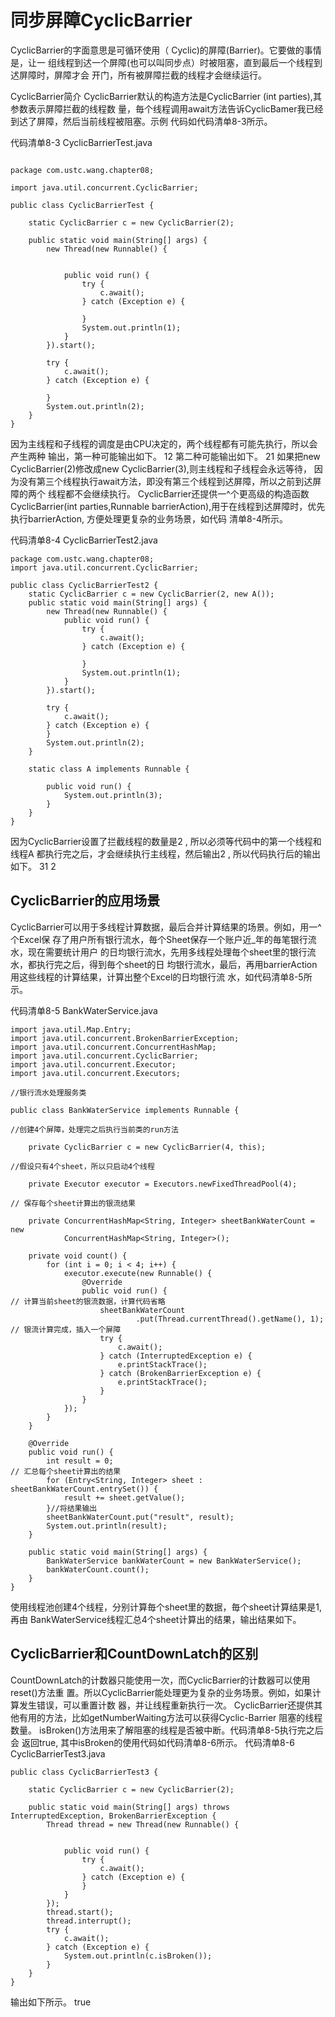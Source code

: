 # 同步屏障CyclicBarrier

CyclicBarrier的字面意思是可循环使用（ Cyclic)的屏障(Barrier)。它要做的事情是，让一
组线程到迖一个屏障(也可以叫同步点）时被阻塞，直到最后一个线程到迖屏障时，屏障才会
开门，所有被屏障拦截的线程才会继续运行。

CyclicBarrier简介
CyclicBarrier默认的构造方法是CyclicBarrier (int parties),其参数表示屏障拦截的线程数
量，毎个线程调用await方法告诉CyclicBamer我已经到迖了屏障，然后当前线程被阻塞。示例
代码如代码清单8-3所示。

代码清单8-3 CyclicBarrierTest.java
```

package com.ustc.wang.chapter08;

import java.util.concurrent.CyclicBarrier;

public class CyclicBarrierTest {

    static CyclicBarrier c = new CyclicBarrier(2);

    public static void main(String[] args) {
        new Thread(new Runnable() {


            public void run() {
                try {
                    c.await();
                } catch (Exception e) {

                }
                System.out.println(1);
            }
        }).start();

        try {
            c.await();
        } catch (Exception e) {

        }
        System.out.println(2);
    }
}
```

因为主线程和子线程的调度是由CPU决定的，两个线程都有可能先执行，所以会产生两种
输出，第一种可能输出如下。
12
第二种可能输出如下。
21
如果把new CyclicBarrier(2)修改成new CyclicBarrier(3),则主线程和子线程会永远等待，
因为没有第三个线程执行await方法，即没有第三个线程到迖屏障，所以之前到迖屏障的两个
线程都不会继续执行。
CyclicBarrier还提供一^个更高级的构造函数CyclicBarrier(int parties,Runnable barrierAction),用于在线程到迖屏障时，优先执行barrierAction, 方便处理更复杂的业务场景，如代码
清单8-4所示。

代码清单8-4 CyclicBarrierTest2.java

```
package com.ustc.wang.chapter08;
import java.util.concurrent.CyclicBarrier;

public class CyclicBarrierTest2 {
    static CyclicBarrier c = new CyclicBarrier(2, new A());
    public static void main(String[] args) {
        new Thread(new Runnable() {
            public void run() {
                try {
                    c.await();
                } catch (Exception e) {

                }
                System.out.println(1);
            }
        }).start();

        try {
            c.await();
        } catch (Exception e) {
        }
        System.out.println(2);
    }

    static class A implements Runnable {

        public void run() {
            System.out.println(3);
        }
    }
}

```
因为CyclicBarrier设置了拦截线程的数量是2 , 所以必须等代码中的第一个线程和线程A
都执行完之后，才会继续执行主线程，然后输出2 , 所以代码执行后的输出如下。
31
2

## CyclicBarrier的应用场景
CyclicBarrier可以用于多线程计算数据，最后合并计算结果的场景。例如，用一^个Excel保
存了用户所有银行流水，毎个Sheet保存一个账户近_年的毎笔银行流水，现在需要统计用户
的日均银行流水，先用多线程处理毎个sheet里的银行流水，都执行完之后，得到毎个sheet的日
均银行流水，最后，再用barrierAction用这些线程的计算结果，计算出整个Excel的日均银行流
水，如代码清单8-5所示。

代码清单8-5 BankWaterService.java
```
import java.util.Map.Entry;
import java.util.concurrent.BrokenBarrierException;
import java.util.concurrent.ConcurrentHashMap;
import java.util.concurrent.CyclicBarrier;
import java.util.concurrent.Executor;
import java.util.concurrent.Executors;

//银行流水处理服务类

public class BankWaterService implements Runnable {

//创建4个屏障，处理完之后执行当前类的run方法

    private CyclicBarrier c = new CyclicBarrier(4, this);

//假设只有4个sheet，所以只启动4个线程

    private Executor executor = Executors.newFixedThreadPool(4);

// 保存每个sheet计算出的银流结果

    private ConcurrentHashMap<String, Integer> sheetBankWaterCount = new
            ConcurrentHashMap<String, Integer>();

    private void count() {
        for (int i = 0; i < 4; i++) {
            executor.execute(new Runnable() {
                @Override
                public void run() {
// 计算当前sheet的银流数据，计算代码省略
                    sheetBankWaterCount
                            .put(Thread.currentThread().getName(), 1);
// 银流计算完成，插入一个屏障
                    try {
                        c.await();
                    } catch (InterruptedException e) {
                        e.printStackTrace();
                    } catch (BrokenBarrierException e) {
                        e.printStackTrace();
                    }
                }
            });
        }
    }

    @Override
    public void run() {
        int result = 0;
// 汇总每个sheet计算出的结果
        for (Entry<String, Integer> sheet : sheetBankWaterCount.entrySet()) {
            result += sheet.getValue();
        }//将结果输出
        sheetBankWaterCount.put("result", result);
        System.out.println(result);
    }

    public static void main(String[] args) {
        BankWaterService bankWaterCount = new BankWaterService();
        bankWaterCount.count();
    }
}
```
使用线程池创建4个线程，分别计算毎个sheet里的数据，毎个sheet计算结果是1,再由
BankWaterService线程汇总4个sheet计算出的结果，输出结果如下。

## CyclicBarrier和CountDownLatch的区别
CountDownLatch的计数器只能使用一次，而CyclicBarrier的计数器可以使用reset()方法重
置。所以CyclicBarrier能处理更为复杂的业务场景。例如，如果计算发生错误，可以重置计数
器，并让线程重新执行一次。
CyclicBarrier还提供其他有用的方法，比如getNumberWaiting方法可以获得Cyclic-Barrier
阻塞的线程数量。 isBroken()方法用来了解阻塞的线程是否被中断。代码清单8-5执行完之后会
返回true, 其中isBroken的使用代码如代码清单8-6所示。
代码清单8-6 CyclicBarrierTest3.java
```
public class CyclicBarrierTest3 {

    static CyclicBarrier c = new CyclicBarrier(2);

    public static void main(String[] args) throws InterruptedException, BrokenBarrierException {
        Thread thread = new Thread(new Runnable() {


            public void run() {
                try {
                    c.await();
                } catch (Exception e) {
                }
            }
        });
        thread.start();
        thread.interrupt();
        try {
            c.await();
        } catch (Exception e) {
            System.out.println(c.isBroken());
        }
    }
}

```
输出如下所示。
true
